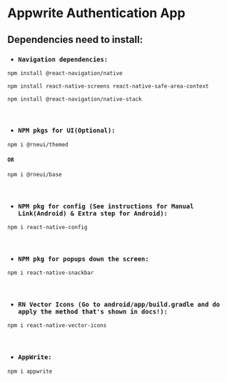 # Appwrite Authentication App


## Dependencies need to install:

- ### `Navigation dependencies:`

 ```bash
 npm install @react-navigation/native
```

```bash
npm install react-native-screens react-native-safe-area-context
```

```bash
npm install @react-navigation/native-stack
```
<br>

- ### `NPM pkgs for UI(Optional):`

```bash
npm i @rneui/themed
```
#### `OR`
```bash
npm i @rneui/base
```
<br>

- ### `NPM pkg for config (See instructions for Manual Link(Android) & Extra step for Android):`
```bash
npm i react-native-config
```
<br>

- ### `NPM pkg for popups down the screen:`

```bash
npm i react-native-snackbar
```
<br>

- ### `RN Vector Icons (Go to android/app/build.gradle and do apply the method that's shown in docs!):`

```bash
npm i react-native-vector-icons
```
<br>

- ### `AppWrite:`

```bash
npm i appwrite
```
